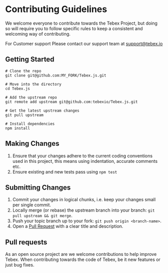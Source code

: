 [wiki]: https://docs.tebex.io/creators/

# Contributing Guidelines

We welcome everyone to contribute towards the Tebex Project, but doing so will require you to follow specific rules to
keep a consistent and welcoming way of contributing.

For Customer support Please contact our support team at [support@tebex.io](mailto:support@tebex.io)


## Getting Started

```shell
# Clone the repo
git clone git@github.com:MY_FORK/Tebex.js.git

# Move into the directory
cd Tebex.js

# Add the upstream repo
git remote add upstream git@github.com:tebexio/Tebex.js.git

# Get the latest upstream changes
git pull upstream

# Install dependencies
npm install
```

## Making Changes
1. Ensure that your changes adhere to the current coding conventions used in this project, this means using indentation, accurate comments etc.
2. Ensure existing and new tests pass using `npm test`

## Submitting Changes
1. Commit your changes in logical chunks, i.e. keep your changes small per single commit.
2. Locally merge (or rebase) the upstream branch into your branch: `git pull upstream && git merge`.
3. Push your topic branch up to your fork: `git push origin <branch-name>`.
4. Open a [Pull Request](https://help.github.com/articles/using-pull-requests) with a clear title and description.

## Pull requests
As an open source project are we welcome contributions to help improve Tebex. When contributing towards the code of Tebex, be it new features or just bug fixes.